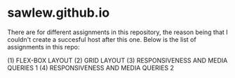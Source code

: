 # sawlew.github.io
There are for different assignments in this repository,
the reason being that I couldn't create a succesful host after this one.
Below is the list of assignments in this repo:

(1) FLEX-BOX LAYOUT
(2) GRID LAYOUT
(3) RESPONSIVENESS AND MEDIA QUERIES 1
(4) RESPONSIVENESS AND MEDIA QUERIES 2
